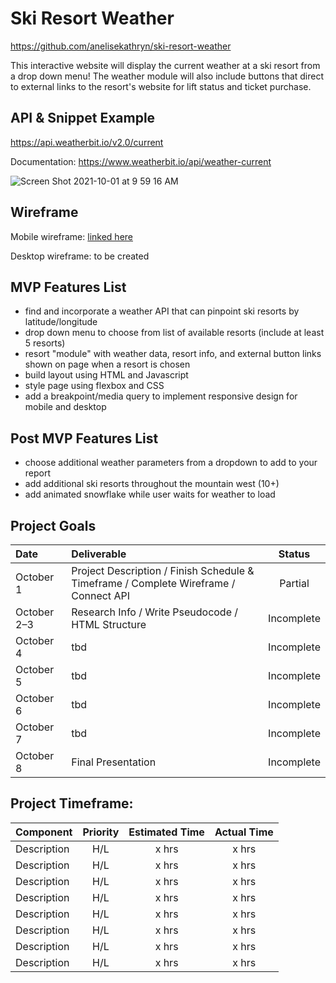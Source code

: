 # Ski Resort Weather

https://github.com/anelisekathryn/ski-resort-weather

This interactive website will display the current weather at a ski resort from a drop down menu! The weather module will also include buttons that direct to external links to the resort's website for lift status and ticket purchase.

## API & Snippet Example
https://api.weatherbit.io/v2.0/current

Documentation: https://www.weatherbit.io/api/weather-current

![Screen Shot 2021-10-01 at 9 59 16 AM](https://user-images.githubusercontent.com/90531123/135651776-14046588-33c8-4db8-b249-2399b82dc5ef.png)

## Wireframe
Mobile wireframe: [linked here](https://www.figma.com/proto/3tV9b8ID3nccd2C3zZgssV/Ski-Resort-Weather?node-id=1%3A2&scaling=scale-down&page-id=0%3A1)

Desktop wireframe: to be created

## MVP Features List
- find and incorporate a weather API that can pinpoint ski resorts by latitude/longitude
- drop down menu to choose from list of available resorts (include at least 5 resorts)
- resort "module" with weather data, resort info, and external button links shown on page when a resort is chosen
- build layout using HTML and Javascript
- style page using flexbox and CSS
- add a breakpoint/media query to implement responsive design for mobile and desktop

## Post MVP Features List
- choose additional weather parameters from a dropdown to add to your report
- add additional ski resorts throughout the mountain west (10+)
- add animated snowflake while user waits for weather to load

## Project Goals
| Date           | Deliverable      | Status      |
| :------------- |:-----------------| :----------:|
| October 1     | Project Description / Finish Schedule & Timeframe / Complete Wireframe / Connect API | Partial      |
| October 2–3     | Research Info / Write Pseudocode / HTML Structure | Incomplete      |
| October 4    | tbd | Incomplete      |
| October 5    | tbd | Incomplete      |
| October 6    | tbd | Incomplete      |
| October 7    | tbd | Incomplete      |
| October 8    | Final Presentation | Incomplete      |

## Project Timeframe:
| Component               | Priority  | Estimated Time  | Actual Time  |
| :---------------------- |:---------:|:---------------:|:------------:|
| Description             | H/L       | x hrs           | x hrs        |
| Description             | H/L       | x hrs           | x hrs        |
| Description             | H/L       | x hrs           | x hrs        |
| Description             | H/L       | x hrs           | x hrs        |
| Description             | H/L       | x hrs           | x hrs        |
| Description             | H/L       | x hrs           | x hrs        |
| Description             | H/L       | x hrs           | x hrs        |
| Description             | H/L       | x hrs           | x hrs        |

